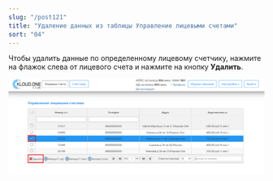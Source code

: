 ```yaml
---
slug: "/post121"
title: "Удаление данных из таблицы Управление лицевыми счетами"
sort: "04"
---
```


Чтобы удалить данные по определенному лицевому счетчику, нажмите на флажок слева от лицевого счета и нажмите на кнопку **Удалить**.

![Картинка](./images/how_to_remove_data_of_personal_accounts.png "Удаление одной строки")